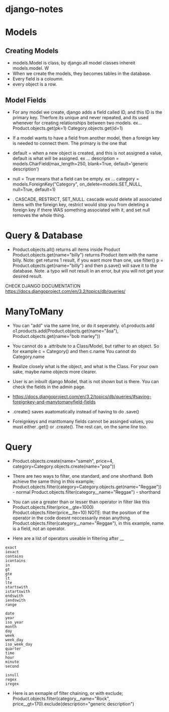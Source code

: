 # django-notes

# Models
## Creating Models
+ models.Model is class, by django.all model classes  inhereit models.model. W
+ When we create the models, they becomes tables in the database. 
+ Every field is a coloumn. 
+ every object is a row. 



## Model Fields
+ For any model we create, django adds a field called ID, and this ID is the primary key. Therfore its unique and never repeated, and its used whenever for creating relationships between two models. ex... 
Product.objects.get(pk=1)
Category.objects.get(id=1)

+ If a model wants to have a field from another model, then a foreign key is needed to connect them. The primary is the one that 

+ default = when a new object is created, and this is not assigned a value, default is what will be assigned. ex
...
description = models.CharField(max_length=250, blank=True, default='generic description')

+ null = True means that a field can be empty. ex
...
category = models.ForeignKey("Category", on_delete=models.SET_NULL, null=True, default=1)

+ . CASCADE, RESTRICT, SET_NULL. cascade would delete all associated items with the foreign key, restrict would stop you from deleting a foreign key if there WAS something associated with it, and set null removes the whole thing.

# Query & Database
+ Product.objects.all() returns all items inside Product
Product.objects.get(name="billy") returns Product item with the name billy. Note: get returns 1 result, if you want more than one, use filter()
p = Product.objects.get(name="billy") and then p.save() will save it to the database. Note. a typo will not result in an error, but you will not get your desired result.

CHECK DJANGO DOCUMENTATION https://docs.djangoproject.com/en/3.2/topics/db/queries/

# ManyToMany
+ You can "add" via the same line, or do it seperately.
o1.products.add
o1.products.add(Product.objects.get(name="åsa"), Product.objects.get(name="bob marley"))

+ You cannot do a .attribute to a Class/Model, but rather to an object. So for example 
c = Category() and then c.name
You cannot do Category.name

+ Realize closely what is the object, and what is the Class. For your own sake, maybe name objects more clearer. 

+ User is an inbuilt django Model, that is not shown but is there. You can check the fields in the admin page. 

+ https://docs.djangoproject.com/en/3.2/topics/db/queries/#saving-foreignkey-and-manytomanyfield-fields

+ .create() saves auatomatically instead of having to do .save()

+ Foreignkeys and manttomany fields cannot be assinged values, you must either .get() or .create(). The rest can, on the same line too.

# Query

+ Product.objects.create(name="sameh", price=4, category=Category.objects.create(name="pop"))

+ There are two ways to filter, one standard, and one shorthand. Both achieve the same thing in this example;
Product.objects.filter(category=Category.objects.get(name="Reggae")) - normal
Product.objects.filter(category__name="Reggae") - shorthand

+ You can use a greater than or lesser than operator in filter like this
Product.objects.filter(price__gte=1000)
Product.objects.filter(price__lte=10)
NOTE: that the position of the operator in the code doesnt neccessarily mean anything. Product.objects.filter(category__name="Reggae"), in this example, name is a field, not an operator.

+ Here are a list of operators useable in filtering after __
```
exact
iexact
contains
icontains
in
gt
gte
lt
lte
startswith
istartswith
endswith
iendswith
range

date
year
iso_year
month
day
week
week_day
iso_week_day
quarter
time
hour
minute
second

isnull
regex
iregex
```
+ Here is an exmaple of filter chaining, or with exclude;
Product.objects.filter(category__name="Rock", price__gt=170).exclude(description="generic description")
